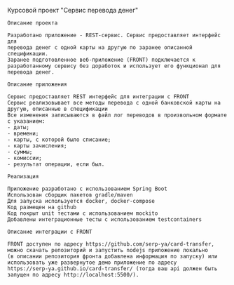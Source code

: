 Курсовой проект "Сервис перевода денег"

    Описание проекта

    Разработано приложение - REST-сервис. Сервис предоставляет интерфейс для
    перевода денег с одной карты на другую по заранее описанной спецификации.
    Заранее подготовленное веб-приложение (FRONT) подключается к
    разработанному сервису без доработок и использует его функционал для
    перевода денег.

    Описание приложения

    Сервис предоставляет REST интерфейс для интеграции с FRONT
    Сервис реализовывает все методы перевода с одной банковской карты на
    другую, описанные в спецификации
    Все изменения записываются в файл лог переводов в произвольном формате
    с указанием:
    - даты;
    - времени; 
    - карты, с которой было списание;
    - карты зачисления;
    - суммы;
    - комиссии;
    - результат операции, если был.

    Реализация

    Приложение разработано с использованием Spring Boot
    Использован сборщик пакетов gradle/maven
    Для запуска используется docker, docker-compose
    Код размещен на github
    Код покрыт unit тестами с использованием mockito
    Добавлены интеграционные тесты с использованием testcontainers

    Описание интеграции с FRONT

    FRONT доступен по адресу https://github.com/serp-ya/card-transfer,
    можно скачать репозиторий и запустить nodejs приложение локально
    (в описании репозитория фронта добавлена информация по запуску) или
    использовать уже развернутое демо приложение по адресу
    https://serp-ya.github.io/card-transfer/ (тогда ваш api должен быть
    запущен по адресу http://localhost:5500/).